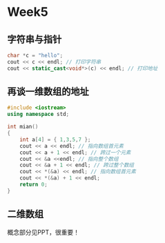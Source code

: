 # Week5

## 字符串与指针

```c++
char *c = "hello";
cout << c << endl; // 打印字符串
cout << static_cast<void*>(c) << endl; // 打印地址
```

## 再谈一维数组的地址

```c++
#include <iostream>
using namespace std;

int mian()
{
	int a[4] = { 1,3,5,7 };
  	cout << a << endl; // 指向数组首元素
  	cout << a + 1 << endl; // 跨过一个元素
  	cout << &a <<endl; // 指向整个数组
  	cout << &a + 1 << endl; // 跨过整个数组
  	cout << *(&a) << endl; // 指向数组首元素
  	cout << *(&a) + 1 << endl;
  	return 0;
}
```

## 二维数组

概念部分见PPT，很重要！